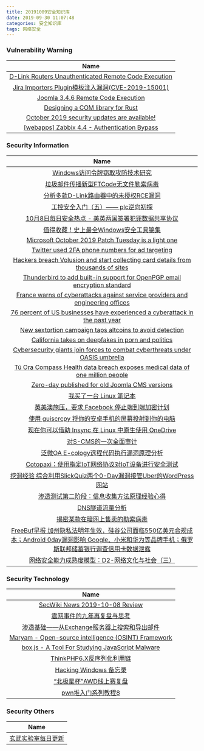 ```yaml
---
title: 20191009安全知识库
date: 2019-09-30 11:07:48
categories: 安全知识库
tags: 网络安全
---
```

###  						       							Vulnerability Warning

|                             Name                             |
| :----------------------------------------------------------: |
|[D-Link Routers Unauthenticated Remote Code Execution](https://www.seebug.org/vuldb/ssvid-98079)|
|[Jira Importers Plugin模板注入漏洞(CVE-2019-15001)](https://www.seebug.org/vuldb/ssvid-98078)|
|[Joomla 3.4.6 Remote Code Execution](https://cxsecurity.com/issue/WLB-2019100045)|
|[Designing a COM library for Rust](https://msrc-blog.microsoft.com/2019/10/08/designing-a-com-library-for-rust/)|
|[October 2019 security updates are available!](https://msrc-blog.microsoft.com/2019/10/08/october-2019-security-updates-are-available/)|
|[[webapps] Zabbix 4.4 - Authentication Bypass](https://www.exploit-db.com/exploits/47474)|

### 						        							Security Information
|                             Name                                    |
| :----------------------------------------------------------: |
|[Windows访问令牌窃取攻防技术研究](https://www.anquanke.com/post/id/187895)|
|[垃圾邮件传播新型FTCode无文件勒索病毒](https://www.anquanke.com/post/id/187920)|
|[分析多款D-Link路由器中的未授权RCE漏洞](https://www.anquanke.com/post/id/187923)|
|[工控安全入门（五）—— plc逆向初探](https://www.anquanke.com/post/id/187792)|
|[10月8日每日安全热点 - 美英两国签署犯罪数据共享协议](https://www.anquanke.com/post/id/187939)|
|[值得收藏！史上最全Windows安全工具锦集](https://www.secpulse.com/archives/114019.html)|
|[Microsoft October 2019 Patch Tuesday is a light one](https://www.zdnet.com/article/microsoft-october-2019-patch-tuesday-is-a-light-one/#ftag=RSSbaffb68)|
|[Twitter used 2FA phone numbers for ad targeting](https://www.zdnet.com/article/twitter-used-2fa-phone-numbers-for-ad-targeting/#ftag=RSSbaffb68)|
|[Hackers breach Volusion and start collecting card details from thousands of sites](https://www.zdnet.com/article/hackers-breach-volusion-and-start-collecting-card-details-from-thousands-of-sites/#ftag=RSSbaffb68)|
|[Thunderbird to add built-in support for OpenPGP email encryption standard](https://www.zdnet.com/article/thunderbird-to-add-built-in-support-for-openpgp-email-encryption-standard/#ftag=RSSbaffb68)|
|[France warns of cyberattacks against service providers and engineering offices](https://www.zdnet.com/article/france-warns-of-cyberattacks-against-service-providers-and-engineering-offices/#ftag=RSSbaffb68)|
|[76 percent of US businesses have experienced a cyberattack in the past year](https://www.zdnet.com/article/76-percent-of-us-businesses-have-experienced-a-cyberattack-in-the-past-year/#ftag=RSSbaffb68)|
|[New sextortion campaign taps altcoins to avoid detection](https://www.zdnet.com/article/new-sextortion-campaign-taps-altcoins-to-avoid-detection/#ftag=RSSbaffb68)|
|[California takes on deepfakes in porn and politics](https://www.zdnet.com/article/california-takes-on-deepfakes-in-porn-and-politics/#ftag=RSSbaffb68)|
|[Cybersecurity giants join forces to combat cyberthreats under OASIS umbrella](https://www.zdnet.com/article/cybersecurity-firms-join-forces-to-combat-open-source-security-woes-under-oasis-umbrella/#ftag=RSSbaffb68)|
|[Tū Ora Compass Health data breach exposes medical data of one million people](https://www.zdnet.com/article/tu-ora-data-breach-exposes-medical-data-of-one-million-new-zealand-residents/#ftag=RSSbaffb68)|
|[Zero-day published for old Joomla CMS versions](https://www.zdnet.com/article/zero-day-published-for-old-joomla-cms-versions/#ftag=RSSbaffb68)|
|[我买了一台 Linux 笔记本](https://linux.cn/article-11436-1.html?utm_source=rss&utm_medium=rss)|
|[英美澳施压，要求 Facebook 停止端到端加密计划](https://linux.cn/article-11435-1.html?utm_source=rss&utm_medium=rss)|
|[使用 guiscrcpy 将你的安卓手机的屏幕投射到你的电脑](https://linux.cn/article-11434-1.html?utm_source=rss&utm_medium=rss)|
|[现在你可以借助 Insync 在 Linux 中原生使用 OneDrive](https://linux.cn/article-11433-1.html?utm_source=rss&utm_medium=rss)|
|[对S-CMS的一次全面审计](https://www.freebuf.com/vuls/214998.html)|
|[泛微OA E-cology远程代码执行漏洞原理分析](https://www.freebuf.com/vuls/215218.html)|
|[Cotopaxi：使用指定IoT网络协议对IoT设备进行安全测试](https://www.freebuf.com/sectool/213347.html)|
|[挖洞经验  综合利用SlickQuiz两个0-Day漏洞接管Uber的WordPress网站](https://www.freebuf.com/vuls/214933.html)|
|[渗透测试第二阶段：信息收集方法原理经验心得](https://www.freebuf.com/articles/web/215182.html)|
|[DNS隧道流量分析](https://www.freebuf.com/articles/security-management/214923.html)|
|[揭密某款在暗网上售卖的勒索病毒](https://www.freebuf.com/articles/system/214670.html)|
|[FreeBuf早报  加州隐私法明年生效，硅谷公司面临550亿美元合规成本；Android 0day漏洞影响 Google、小米和华为等品牌手机；俄罗斯联邦储蓄银行调查信用卡数据泄露](https://www.freebuf.com/news/215906.html)|
|[网络安全能力成熟度模型：D2-网络文化与社会（三）](https://www.freebuf.com/articles/paper/215313.html)|

### 						        							Security  Technology
|                             Name                                    |
| :----------------------------------------------------------: |
|[SecWiki News 2019-10-08 Review](http://www.sec-wiki.com/?2019-10-08)|
|[震网事件的九年再复盘与思考](https://paper.seebug.org/1047/)|
|[渗透基础——从Exchange服务器上搜索和导出邮件](https://www.4hou.com/technology/20718.html)|
|[Maryam - Open-source intelligence (OSINT) Framework](http://www.kitploit.com/2019/10/maryam-open-source-intelligence-osint.html)|
|[box.js - A Tool For Studying JavaScript Malware](http://www.kitploit.com/2019/10/boxjs-tool-for-studying-javascript.html)|
|[ThinkPHP6.X反序列化利用链](http://xz.aliyun.com/t/6479)|
|[Hacking Windows 备忘录](http://xz.aliyun.com/t/6498)|
|[“北极星杯”AWD线上赛复盘](http://xz.aliyun.com/t/6477)|
|[pwn堆入门系列教程8](http://xz.aliyun.com/t/6473)|

### 						        							Security  Others
|                             Name                                    |
| :----------------------------------------------------------: |
|[玄武实验室每日更新](https://weibo.com/p/1006065582522936/wenzhang?from=page_100606_profile&wvr=6&mod=wenzhangmore)|
